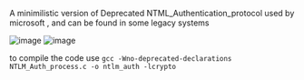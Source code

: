 A minimilistic version of Deprecated NTML_Authentication_protocol used by microsoft , and can be found in some legacy systems

![image](https://github.com/user-attachments/assets/ae3fb894-516b-4c2f-92b6-0ae746a0fdce)
![image](https://github.com/user-attachments/assets/2b0ed791-9435-4a00-9c6a-fb1a09b0bf7f)


to compile the code use 
`gcc -Wno-deprecated-declarations NTLM_Auth_process.c -o ntlm_auth -lcrypto`
